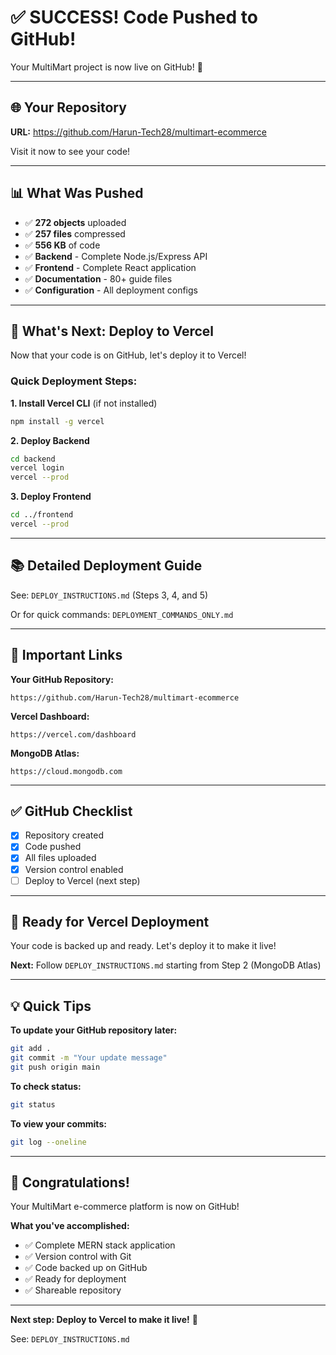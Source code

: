 # ✅ SUCCESS! Code Pushed to GitHub!

Your MultiMart project is now live on GitHub! 🎉

---

## 🌐 Your Repository

**URL:** https://github.com/Harun-Tech28/multimart-ecommerce

Visit it now to see your code!

---

## 📊 What Was Pushed

- ✅ **272 objects** uploaded
- ✅ **257 files** compressed
- ✅ **556 KB** of code
- ✅ **Backend** - Complete Node.js/Express API
- ✅ **Frontend** - Complete React application
- ✅ **Documentation** - 80+ guide files
- ✅ **Configuration** - All deployment configs

---

## 🎯 What's Next: Deploy to Vercel

Now that your code is on GitHub, let's deploy it to Vercel!

### Quick Deployment Steps:

**1. Install Vercel CLI** (if not installed)
```bash
npm install -g vercel
```

**2. Deploy Backend**
```bash
cd backend
vercel login
vercel --prod
```

**3. Deploy Frontend**
```bash
cd ../frontend
vercel --prod
```

---

## 📚 Detailed Deployment Guide

See: `DEPLOY_INSTRUCTIONS.md` (Steps 3, 4, and 5)

Or for quick commands: `DEPLOYMENT_COMMANDS_ONLY.md`

---

## 🔗 Important Links

**Your GitHub Repository:**
```
https://github.com/Harun-Tech28/multimart-ecommerce
```

**Vercel Dashboard:**
```
https://vercel.com/dashboard
```

**MongoDB Atlas:**
```
https://cloud.mongodb.com
```

---

## ✅ GitHub Checklist

- [x] Repository created
- [x] Code pushed
- [x] All files uploaded
- [x] Version control enabled
- [ ] Deploy to Vercel (next step)

---

## 🚀 Ready for Vercel Deployment

Your code is backed up and ready. Let's deploy it to make it live!

**Next:** Follow `DEPLOY_INSTRUCTIONS.md` starting from Step 2 (MongoDB Atlas)

---

## 💡 Quick Tips

**To update your GitHub repository later:**
```bash
git add .
git commit -m "Your update message"
git push origin main
```

**To check status:**
```bash
git status
```

**To view your commits:**
```bash
git log --oneline
```

---

## 🎊 Congratulations!

Your MultiMart e-commerce platform is now on GitHub!

**What you've accomplished:**
- ✅ Complete MERN stack application
- ✅ Version control with Git
- ✅ Code backed up on GitHub
- ✅ Ready for deployment
- ✅ Shareable repository

---

**Next step: Deploy to Vercel to make it live!** 🚀

See: `DEPLOY_INSTRUCTIONS.md`
